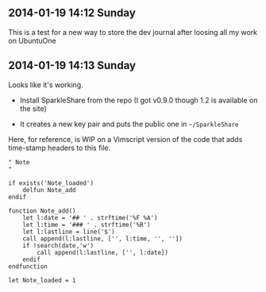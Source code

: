 

## 2014-01-19 14:12 Sunday

This is a test for a new way to store the dev journal after loosing all my work on UbuntuOne

## 2014-01-19 14:13 Sunday

Looks like it's working.

  - Install SparkleShare from the repo (I got v0.9.0 though 1.2 is available
      on the site)

  - It creates a new key pair and puts the public one in `~/SparkleShare`

Here, for reference, is WIP on a Vimscript version of the code that adds time-stamp headers to this file.

```VimL
" Note
"

if exists('Note_loaded')
    delfun Note_add
endif

function Note_add()
    let l:date = '## ' . strftime('%F %A')
    let l:time = '### ' . strftime('%R')
    let l:lastline = line('$')
    call append(l:lastline, ['', l:time, '', ''])
    if !search(date,'w')
        call append(l:lastline, ['', l:date])
    endif
endfunction

let Note_loaded = 1
```
